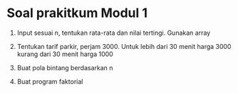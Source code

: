 # Soal prakitkum Modul 1

1. Input sesuai n, tentukan rata-rata dan nilai tertingi. Gunakan array

2. Tentukan tarif parkir, perjam 3000. Untuk lebih dari 30 menit harga 3000 kurang dari 30 menit harga 1000

3. Buat pola bintang berdasarkan n

4. Buat program faktorial
